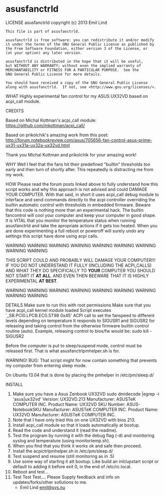 asusfanctrld
============

 LICENSE
  asusfanctrld copyright (c) 2013 Emil Lind

    This file is part of asusfanctrld.

    asusfanctrld is free software: you can redistribute it and/or modify
    it under the terms of the GNU General Public License as published by
    the Free Software Foundation, either version 3 of the License, or
    (at your option) any later version.

    asusfanctrld is distributed in the hope that it will be useful,
    but WITHOUT ANY WARRANTY; without even the implied warranty of
    MERCHANTABILITY or FITNESS FOR A PARTICULAR PURPOSE.  See the
    GNU General Public License for more details.

    You should have received a copy of the GNU General Public License
    along with asusfanctrld.  If not, see <http://www.gnu.org/licenses/>.

 WHAT
  Highly experimental fan control for my ASUS UX32VD based on acpi_call module.

 CREDITS

  Based on Michal Kottman's acpi_call module: https://github.com/mkottman/acpi_call/

  Based on prikolchik's amazing work from this post:
  http://forum.notebookreview.com/asus/705656-fan-control-asus-prime-ux31-ux31a-ux32a-ux32vd.html

  Thank you Michal Kottman and prikolchik for your amazing work!

 WHY
  Well I feel that the fans hit their predefined "builtin" thresholds too early 
  and then turn of shortly after. This repeatedly is distracting me from my work.

 HOW
  Please read the forum posts linked above to fully understand how this script works
  and why this approach is not advised and could DAMAGE YOUR COMPUTER.
  With that said, in short it uses acpi_call debug module to interface and send
  commands directly to the acpi controller overriding the builtin automatic control
  with thresholds in embedded firmware. Beware that this code is nothing more than
  an experimental hack. The builtin fancontrol will cool your computer and keep your
  computer in good shape. It is VITAL that you monitor the temperature status when
  running asusfanctrld and take the apropriate actions if it gets too heated.
  When you are done experimenting a full reboot or poweroff will surely undo
  any settings this script have done using acpi calls.

 WARNING WARNING WARNING WARNING WARNING WARNING WARNING WARNING WARNING

  THIS SCRIPT COULD AND PROBABLY WILL DAMAGE YOUR COMPUTER!!!
  IF YOU DO NOT UNDERSTAND IT FULLY (INCLUDING THE ACPI_CALLS)
  AND WHAT THEY DO SPECIFICALLY TO __YOUR__ COMPUTER YOU SHOULD
  NOT START IT __AT ALL__. AND EVEN THEN BEEWARE THAT IT IS HIGHLY
  EXPERIMENTAL __AT BEST__.

 WARNING WARNING WARNING WARNING WARNING WARNING WARNING WARNING WARNING

 DETAILS
  Make sure to run this with root permissions
  Make sure that you have acpi_call kernel module loaded
  Script executes `\_SB.PCI0.LPCB.EC0.ST98 0x45' ACPI call to set
  the fanspeed to different levels depending on temperature
  It responds to SIGUSR1 and SIGUSR2 for releasing and taking
  control from the otherwise firmware builtin control routine (auto).
  Example, releasing control to bios/fw would be:
  sudo kill -SIGUSR2 <pidof asusfanctrld.sh>

  Before the computer is put to sleep/suspend mode, control must be
  released first. That is what asusfanctrlpmhelper.sh is for.

  WARNING! BUG: That script might for now contain something that
  prevents my computer from entering sleep mode.

  On Ubuntu 13.04 that is done by placing the pmhelper in /etc/pm/sleep.d/

 INSTALL
  1. Make sure you have a Asus Zenbook UX32VD
        sudo dmidecode |egrep -i 'asus|ux32vd'
            Version: UX32VD.213
            Manufacturer: ASUSTeK COMPUTER INC.
            Product Name: UX32VD
            SKU Number: ASUS-NotebookSKU
            Manufacturer: ASUSTeK COMPUTER INC.
            Product Name: UX32VD
            Manufacturer: ASUSTeK COMPUTER INC.
  2. Note that I have only tried this on one UX32VD with bios 213.
  3. Install acpi_call module so that it loads automatically at bootup.
  4. Read the code and understand it (read the readme).
  5. Test the program by running it with the debug flag (-d) 
     and monitoring syslog and temperature (using monitortemp.sh).
  6. When you find that you think it works ok and safe then proceed.
  7. Install the acpictrlpmhelper.sh in /etc/pm/sleep.d/
  8. Test suspend and resume (still monitoring as in .5)
  8. Use some way of starting it att bootup.
     Like build an init/upstart script or default to adding it
     before exit 0, in the end of /etc/rc.local.
  9. Reboot and test...
 10. Test Test Test....
     Please Supply feedback and info on updates/forks/other sollutions to me.
      - Emil Lind <emil@sys.nu>
